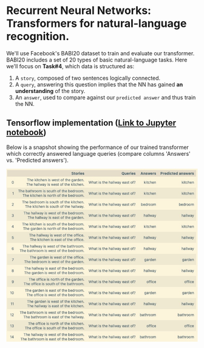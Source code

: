 # Recurrent Neural Networks: Transformers for natural-language recognition. 

We'll use Facebook's BABI20 dataset to train and evaluate our transformer. BABI20 includes a set of 20 types of basic natural-language tasks. Here we'll focus on **Task#4**, which data 
is structured as:
  1. A `story`, composed of two sentences logically connected. 
  2. A `query`, answering this question implies that the NN has gained **an understanding** of the story. 
  3. An `answer`, used to compare against our `predicted answer` and thus train the NN. 

## Tensorflow implementation ([Link to Jupyter notebook](http://nbviewer.org/github/luis-agapito/AI_natural_language/blob/main/notebooks/tensorflow_natural_language.ipynb?flush_cache=True))

Below is a snapshot showing the performance of our trained transformer which correctly answered language queries (compare columns 'Answers' vs. 'Predicted answers').

<img src="figures/babi20_dataset.jpg">

